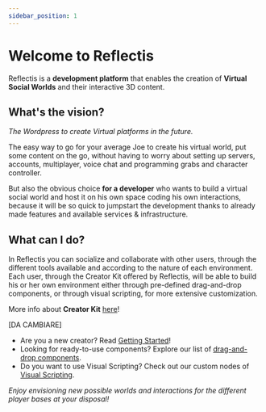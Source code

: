 ```yaml
---
sidebar_position: 1
---
```


# Welcome to Reflectis

Reflectis is a **development platform** that enables the creation of **Virtual Social Worlds** and their interactive 3D content. 

## What's the vision?
*The Wordpress to create Virtual platforms in the future.* 

The easy way to go for your average Joe to create his virtual world, put some content on the go, without having to worry about setting up servers, accounts, multiplayer, voice chat and programming grabs and character controller.

But also the obvious choice **for a developer** who wants to build a virtual social world and host it on his own space coding his own interactions, because it will be so quick to jumpstart the development thanks to already made features and available services & infrastructure.

## What can I do?
In Reflectis you can socialize and collaborate with other users, through the different tools available and according to the nature of each environment. 
Each user, through the Creator Kit offered by Reflectis, will be able to build his or her own environment either through pre-defined drag-and-drop components, or through visual scripting, for more extensive customization.

More info about **Creator Kit** [here](/docs/2024.3/CK/intro)!

[DA CAMBIARE]
- Are you a new creator? Read [Getting Started](gettingstarted/prerequisites)!
- Looking for ready-to-use components? Explore our list of [drag-and-drop components](creatorkitcomponents/How-to-add-a-component).
- Do you want to use Visual Scripting? Check out our custom nodes of [Visual Scripting](visualscripting/configuration).

_Enjoy envisioning new possible worlds and interactions for the different player bases at your disposal!_
